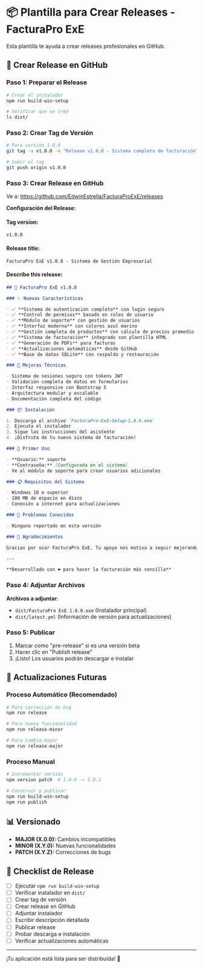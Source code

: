 # 📦 Plantilla para Crear Releases - FacturaPro ExE

Esta plantilla te ayuda a crear releases profesionales en GitHub.

## 🚀 Crear Release en GitHub

### Paso 1: Preparar el Release

```bash
# Crear el instalador
npm run build-win-setup

# Verificar que se creó
ls dist/
```

### Paso 2: Crear Tag de Versión

```bash
# Para versión 1.0.0
git tag -a v1.0.0 -m "Release v1.0.0 - Sistema completo de facturación"

# Subir el tag
git push origin v1.0.0
```

### Paso 3: Crear Release en GitHub

Ve a: https://github.com/EdwinEstrella/FacturaProExE/releases

**Configuración del Release:**

#### Tag version:
```
v1.0.0
```

#### Release title:
```
FacturaPro ExE v1.0.0 - Sistema de Gestión Empresarial
```

#### Describe this release:
```markdown
## 🚀 FacturaPro ExE v1.0.0

### ✨ Nuevas Características

- ✅ **Sistema de autenticación completo** con login seguro
- ✅ **Control de permisos** basado en roles de usuario
- ✅ **Módulo de soporte** con gestión de usuarios
- ✅ **Interfaz moderna** con colores azul marino
- ✅ **Gestión completa de productos** con cálculo de precios promedio
- ✅ **Sistema de facturación** integrado con plantilla HTML
- ✅ **Generación de PDFs** para facturas
- ✅ **Actualizaciones automáticas** desde GitHub
- ✅ **Base de datos SQLite** con respaldo y restauración

### 🔧 Mejoras Técnicas

- Sistema de sesiones seguro con tokens JWT
- Validación completa de datos en formularios
- Interfaz responsive con Bootstrap 5
- Arquitectura modular y escalable
- Documentación completa del código

### 📦 Instalación

1. Descarga el archivo `FacturaPro-ExE-Setup-1.0.0.exe`
2. Ejecuta el instalador
3. Sigue las instrucciones del asistente
4. ¡Disfruta de tu nuevo sistema de facturación!

### 🔐 Primer Uso

- **Usuario:** soporte
- **Contraseña:** [Configurada en el sistema]
- Ve al módulo de soporte para crear usuarios adicionales

### 📋 Requisitos del Sistema

- Windows 10 o superior
- 100 MB de espacio en disco
- Conexión a internet para actualizaciones

### 🐛 Problemas Conocidos

- Ninguno reportado en esta versión

### 🙏 Agradecimientos

Gracias por usar FacturaPro ExE. Tu apoyo nos motiva a seguir mejorando.

---

**Desarrollado con ❤️ para hacer la facturación más sencilla**
```

### Paso 4: Adjuntar Archivos

**Archivos a adjuntar:**
- `dist/FacturaPro ExE 1.0.0.exe` (Instalador principal)
- `dist/latest.yml` (Información de versión para actualizaciones)

### Paso 5: Publicar

1. Marcar como "pre-release" si es una versión beta
2. Hacer clic en "Publish release"
3. ¡Listo! Los usuarios podrán descargar e instalar

## 🔄 Actualizaciones Futuras

### Proceso Automático (Recomendado)

```bash
# Para corrección de bug
npm run release

# Para nueva funcionalidad
npm run release-minor

# Para cambio mayor
npm run release-major
```

### Proceso Manual

```bash
# Incrementar versión
npm version patch  # 1.0.0 -> 1.0.1

# Construir y publicar
npm run build-win-setup
npm run publish
```

## 📊 Versionado

- **MAJOR (X.0.0):** Cambios incompatibles
- **MINOR (X.Y.0):** Nuevas funcionalidades
- **PATCH (X.Y.Z):** Correcciones de bugs

## 🎯 Checklist de Release

- [ ] Ejecutar `npm run build-win-setup`
- [ ] Verificar instalador en `dist/`
- [ ] Crear tag de versión
- [ ] Crear release en GitHub
- [ ] Adjuntar instalador
- [ ] Escribir descripción detallada
- [ ] Publicar release
- [ ] Probar descarga e instalación
- [ ] Verificar actualizaciones automáticas

---

¡Tu aplicación está lista para ser distribuida! 🎉